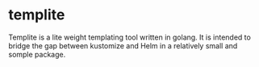 # templite

Templite is a lite weight templating tool written in golang. It is intended to bridge the gap between kustomize and Helm in a relatively small and somple package.

